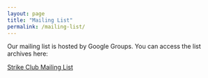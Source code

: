 ```yaml
---
layout: page
title: "Mailing List"
permalink: /mailing-list/
---
```


Our mailing list is hosted by Google Groups.  You can access the list archives here:  

[Strike Club Mailing List](https://groups.google.com/a/strikeclub-tacoma.com/forum/#!forum/strikeclub)
